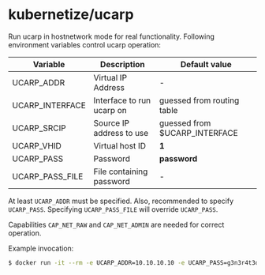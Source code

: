 # kubernetize/ucarp

Run ucarp in hostnetwork mode for real functionality. Following environment variables control ucarp
operation:

Variable | Description | Default value
-|-|-
UCARP_ADDR | Virtual IP Address | -
UCARP_INTERFACE | Interface to run ucarp on | guessed from routing table
UCARP_SRCIP | Source IP address to use | guessed from $UCARP_INTERFACE
UCARP_VHID | Virtual host ID | __1__
UCARP_PASS | Password | __password__
UCARP_PASS_FILE | File containing password | -

At least `UCARP_ADDR` must be specified. Also, recommended to specify `UCARP_PASS`. Specifying `UCARP_PASS_FILE` will override `UCARP_PASS`.

Capabilities `CAP_NET_RAW` and `CAP_NET_ADMIN` are needed for correct operation.

Example invocation:

```sh
$ docker run -it --rm -e UCARP_ADDR=10.10.10.10 -e UCARP_PASS=g3n3r4t3d --network host --cap-add CAP_NET_RAW --cap-add CAP_NET_ADMIN ghcr.io/kubernetize/ucarp
```
